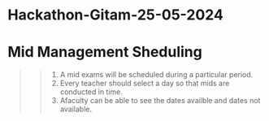 # Hackathon-Gitam-25-05-2024
# Mid Management Sheduling
>> 1) A mid exams will be scheduled during a particular period.
>> 2) Every teacher should select a day so that mids are conducted in time.
>> 4) Afaculty can be able to see the dates availble and dates not available.
